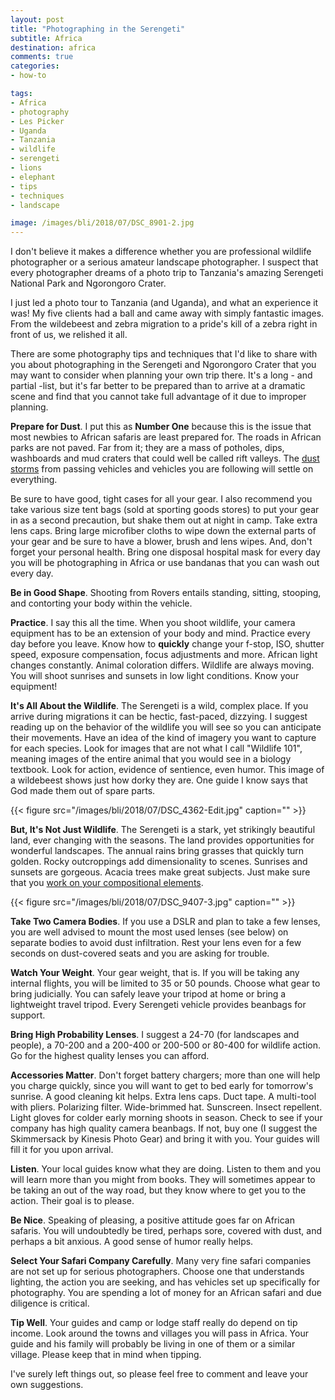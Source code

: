 ```yaml
---
layout: post
title: "Photographing in the Serengeti"
subtitle: Africa
destination: africa
comments: true
categories:
- how-to

tags:
- Africa
- photography
- Les Picker
- Uganda
- Tanzania
- wildlife
- serengeti
- lions
- elephant
- tips
- techniques
- landscape

image: /images/bli/2018/07/DSC_8901-2.jpg
---
```


I don't believe it makes a difference whether you are professional wildlife photographer or a serious amateur landscape photographer. I suspect that every photographer dreams of a photo trip to Tanzania's amazing Serengeti National Park and Ngorongoro Crater. 

<!--more-->

I just led a photo tour to Tanzania (and Uganda), and what an experience it was! My five clients had a ball and came away with simply fantastic images. From the wildebeest and zebra migration  to a pride's kill of a zebra right in front of us, we relished it all. 

There are some photography tips and techniques that I'd like to share with you about photographing in the Serengeti and Ngorongoro Crater that you may want to consider when planning your own trip there. It's a long - and partial -list, but it's far better to be prepared than to arrive at a dramatic scene and find that you cannot take full advantage of it due to improper planning. 

**Prepare for Dust**. I put this as **Number One** because this is the issue that most newbies to African safaris are least prepared for. The roads in African parks are not paved. Far from it; they are a mass of potholes, dips, washboards and mud craters that could well be called rift valleys. The [dust storms](https://youtu.be/DYVzjHxt7qg) from passing vehicles and vehicles you are following will settle on everything. 

Be sure to have good, tight cases for all your gear. I also recommend you take various size tent bags (sold at sporting goods stores) to put your gear in as a second precaution, but shake them out at night in camp. Take extra lens caps. Bring large microfiber cloths to wipe down the external parts of your gear and be sure to have a blower, brush and lens wipes. And, don't forget your personal health. Bring one disposal hospital mask for every day you will be photographing in Africa or use bandanas that you can wash out every day.

**Be in Good Shape**. Shooting from Rovers entails standing, sitting, stooping, and contorting your body within the vehicle. 

**Practice**. I say this all the time. When you shoot wildlife, your camera equipment has to be an extension of your body and mind. Practice every day before you leave. Know how to **quickly** change your f-stop, ISO, shutter speed, exposure compensation, focus adjustments and more. African light changes constantly. Animal coloration differs. Wildlife are always moving. You will shoot sunrises and sunsets in low light conditions. Know your equipment!

**It's All About the Wildlife**. The Serengeti is a wild, complex place. If you arrive during migrations it can be hectic, fast-paced, dizzying. I suggest reading up on the behavior of the wildlife you will see so you can anticipate their movements. Have an idea of the kind of imagery you want to capture for each species. Look for images that are not what I call "Wildlife 101", meaning images of the entire animal that you would see in a biology textbook. Look for action, evidence of sentience, even humor. This image of a wildebeest shows just how dorky they are. One guide I know says that God made them out of spare parts. 

{{< figure src="/images/bli/2018/07/DSC_4362-Edit.jpg" caption="" >}}

**But, It's Not Just Wildlife**. The Serengeti is a stark, yet strikingly beautiful land, ever changing with the seasons. The land provides opportunities for wonderful landscapes. The annual rains bring grasses that quickly turn golden. Rocky outcroppings add dimensionality to scenes. Sunrises and sunsets are gorgeous. Acacia trees make great subjects. Just make sure that you [work on your compositional elements](http://ebooks.lesterpickerphoto.com/page/111). 

{{< figure src="/images/bli/2018/07/DSC_9407-3.jpg" caption="" >}}

**Take Two Camera Bodies**. If you use a DSLR and plan to take a few lenses, you are well advised to mount the most used lenses (see below) on separate bodies to avoid dust infiltration. Rest your lens even for a few seconds on dust-covered seats and you are asking for trouble. 

**Watch Your Weight**. Your gear weight, that is. If you will be taking any internal flights, you will be limited to 35 or 50 pounds. Choose what gear to bring judicially. You can safely leave your tripod at home or bring a lightweight travel tripod. Every Serengeti vehicle provides beanbags for support.

**Bring High Probability Lenses**. I suggest a 24-70 (for landscapes and people), a 70-200 and a 200-400 or 200-500 or 80-400 for wildlife action. Go for the highest quality lenses you can afford. 

**Accessories Matter**. Don't forget battery chargers; more than one will help you charge quickly, since you will want to get to bed early for tomorrow's sunrise. A good cleaning kit helps. Extra lens caps. Duct tape. A multi-tool with pliers. Polarizing filter. Wide-brimmed hat. Sunscreen. Insect repellent. Light gloves for colder early morning shoots in season. Check to see if your company has high quality camera beanbags. If not, buy one (I suggest the Skimmersack by Kinesis Photo Gear) and bring it with you. Your guides will fill it for you upon arrival. 

**Listen**. Your local guides know what they are doing. Listen to them and you will learn more than you might from books. They will sometimes appear to be taking an out of the way road, but they know where to get you to the action. Their goal is to please. 

**Be Nice**. Speaking of pleasing, a positive attitude goes far on African safaris. You will undoubtedly be tired, perhaps sore, covered with dust, and perhaps a bit anxious. A good sense of humor really helps. 

**Select Your Safari Company Carefully**. Many very fine safari companies are not set up for serious photographers. Choose one that understands lighting, the action you are seeking, and has vehicles set up specifically for photography. You are spending a lot of money for an African safari and due diligence is critical. 

**Tip Well**. Your guides and camp or lodge staff really do depend on tip income. Look around the towns and villages you will pass in Africa. Your guide and his family will probably be living in one of them or a similar village. Please keep that in mind when tipping. 

I've surely left things out, so please feel free to comment and leave your own suggestions. 


